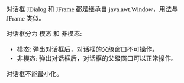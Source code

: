 <span  style="font-family: Simsun,serif; font-size: 17px; ">

对话框 JDialog 和 JFrame 都是继承自 java.awt.Window，用法与 JFrame 类似。

对话框分为 模态 和 非模态:

- 模态: 弹出对话框后，对话框的父级窗口不可操作。
- 非模态: 弹出对话框后，对话框的父级窗口可以正常操作。

对话框不能最小化。


</span>